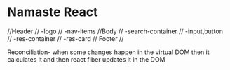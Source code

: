 # Namaste React


//Header
// -logo
// -nav-items
//Body
// -search-container
//   -input,button
// -res-container
//    -res-card
// Footer
//

Reconciliation- when some changes happen in the virtual DOM then it calculates it and 
then react fiber updates it in the DOM